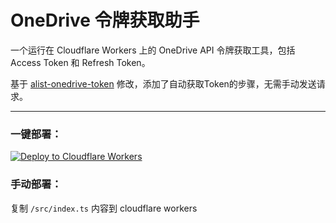 # OneDrive 令牌获取助手

一个运行在 Cloudflare Workers 上的 OneDrive API 令牌获取工具，包括 Access Token 和 Refresh Token。

基于 [alist-onedrive-token](https://github.com/RedwindA/alist-onedrive-token) 修改，添加了自动获取Token的步骤，无需手动发送请求。

---

### 一键部署：<br>
[![Deploy to Cloudflare Workers](https://deploy.workers.cloudflare.com/button)](https://deploy.workers.cloudflare.com/?url=https://github.com/meethuhu/get-onedrive-token)

### 手动部署：<br>
复制 `/src/index.ts` 内容到 cloudflare workers
